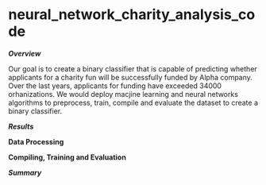 # neural_network_charity_analysis_code

***Overview***

Our goal is to create a binary classifier that is capable of predicting whether applicants for a charity fun will be successfully funded by Alpha company. Over the last years, applicants for funding have exceeded 34000 orhanizations. We would deploy macjine learning and neural networks algorithms to preprocess, train, compile and evaluate the dataset to create a binary classifier.

***Results***

**Data Processing**


**Compiling, Training and Evaluation**


***Summary***
